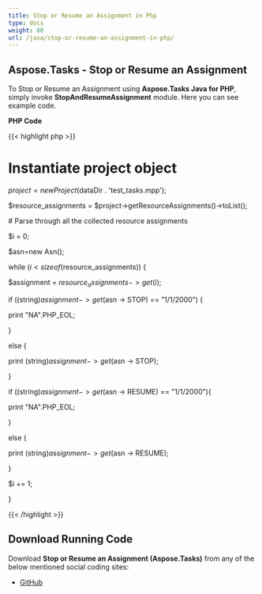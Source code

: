 ```yaml
---
title: Stop or Resume an Assignment in Php
type: docs
weight: 80
url: /java/stop-or-resume-an-assignment-in-php/
---
```


## **Aspose.Tasks - Stop or Resume an Assignment**
To Stop or Resume an Assignment using **Aspose.Tasks Java for PHP**, simply invoke **StopAndResumeAssignment** module. Here you can see example code.

**PHP Code**

{{< highlight php >}}

 # Instantiate project object

$project = new Project($dataDir . 'test_tasks.mpp');

$resource_assignments = $project->getResourceAssignments()->toList();

\# Parse through all the collected resource assignments

$i = 0;

$asn=new Asn();

while ($i < sizeof($resource_assignments)) {

$assignment = $resource_assignments -> get($i);

if ((string)$assignment -> get($asn -> STOP) == "1/1/2000") {

print "NA".PHP_EOL;

}

else {

print (string)$assignment -> get($asn -> STOP);

}

if ((string)$assignment -> get($asn -> RESUME) == "1/1/2000"){

print "NA".PHP_EOL;

}

else {

print (string)$assignment -> get($asn -> RESUME);

}

$i += 1;

}

{{< /highlight >}}
## **Download Running Code**
Download **Stop or Resume an Assignment (Aspose.Tasks)** from any of the below mentioned social coding sites:

- [GitHub](https://github.com/aspose-tasks/Aspose.Tasks-for-Java/blob/master/Plugins/Aspose_Tasks_Java_for_PHP/src/aspose/tasks/WorkingWithResourceAssignments/StopAndResumeAssignment.php)
